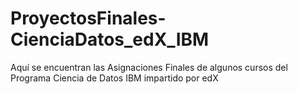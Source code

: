 # ProyectosFinales-CienciaDatos_edX_IBM
Aquí se encuentran las Asignaciones Finales de algunos cursos del Programa Ciencia de Datos IBM impartido por edX
